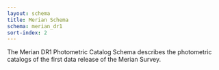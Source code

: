 ```yaml
---
layout: schema
title: Merian Schema
schema: merian_dr1
sort-index: 2
---
```

<p>
The Merian DR1 Photometric Catalog Schema describes the photometric catalogs of the first data release of the Merian Survey. 
</p>